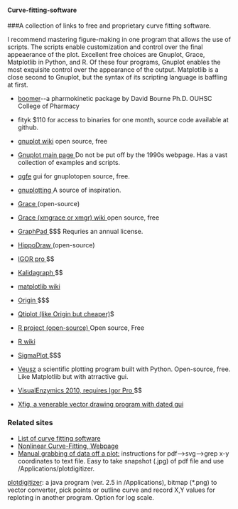 #### Curve-fitting-software
###A collection of links to free and proprietary curve fitting software. 

<p>I recommend mastering figure-making in one program that allows the use of scripts. The scripts enable customization and control over the final appeaerance of the plot. Excellent free choices are Gnuplot, Grace, Matplotlib in Python, and R.
Of these four programs, Gnuplot enables the most exquisite control over the appearance of the output. Matplotlib is a close second to Gnuplot, but the syntax of its scripting language is baffling at first.</p>

- <A href="http://boomer.org"> boomer</A>--a pharmokinetic package by David Bourne  Ph.D. OUHSC College of Pharmacy 

- <A name="https://github.com/wojdyr/fityk"> fityk </A> $110 for access to binaries for one month, source code available at github.<BR>
- <A href="http://en.wikipedia.org/wiki/Gnuplot"> gnuplot wiki</A> open source, free
- <A href="http://gnuplot.info"> Gnuplot main page </a> Do not be put off by the 1990s webpage. Has a vast collection of examples and scripts.
- <A href="http://pdb.finkproject.org/pdb/package.php/qgfe"> qgfe</a> gui for gnuplot</A>open source, free.
- <A href="http://www.gnuplotting.org"> gnuplotting </a> A source of inspiration. 
- <A href="http://plasma-gate.weizmann.ac.il/Grace/"> Grace </A> (open-source) 
- <A href="https://en.wikipedia.org/wiki/Xmgrace"> Grace (xmgrace or xmgr) wiki </A> open source, free
- <A href="http://www.graphpad.com/welcome.htm"> GraphPad </A> $$$ Requries an annual license.
- <A href="http://www.slac.stanford.edu/grp/ek/hippodraw/"> HippoDraw </A> (open-source)
- <A href="http://www.wavemetrics.com/products/igorpro/dataanalysis.htm"> IGOR pro  </A>$$
- <A href="http://synergy.com/curvefitting.htm?gclid=CN2ot7701K4CFQmMtgod83p-dw"> Kalidagraph </A>$$
- <A href="https://en.wikipedia.org/wiki/Matplotlib">  matplotlib wiki </A>
- <A href="http://www.originlab.com/index.aspx?go=Products/Origin/DataAnalysis/CurveFitting/NonlinearFitting"> Origin </A>$$$
- <A href="http://en.wikipedia.org/wiki/QtiPlot"> Qtiplot (like Origin but cheaper)</A>$
- <A href="http://www.r-project.org/"> R project (open-source) </A>Open source, Free
- <A href="https://en.wikipedia.org/wiki/R_(programming_language)"> R wiki </A>
- <A href="http://www.sigmaplot.com/"> SigmaPlot </A>$$$ 
- <A href="http://home.gna.org/veusz">  Veusz</A> a scientific plotting program built with Python.</a> Open-source, free. Like Matplotlib but with atrractive gui.
- <A href="http://www.softzymics.com/order.asp">  VisualEnzymics 2010, requires Igor Pro </A>$$
- <A href="https://en.wikipedia.org/wiki/Xfig"> Xfig, a venerable vector drawing program with dated gui</A>
</body>

### Related sites
- <A href="http://www.fileguru.com/downloads/nonlinear_curve_fitting/freeware"> List of curve fitting software </A>
- <A href="http://statpages.org/nonlin.html"> Nonlinear Curve-Fitting, Webpage</a>
- <A href="http://josiah.berkeley.edu/Instructional/NumbersFromGraphs/">Manual grabbing of data off a plot:</A> instructions for pdf-->svg-->grep x-y coordinates to text file. Easy to take snapshot (.jpg) of pdf file and use /Applications/plotdigitizer. </A>                                                                                                    
<p><A href="http://plotdigitizer.sourceforge.net/">plotdigitizer</A>: a java program (ver. 2.5 in /Applications), bitmap (*.png) to vector converter, pick points or outline curve and record X,Y values for reploting in another program. Option for log scale. </p><BR>
